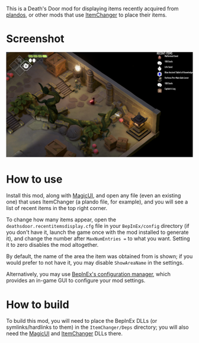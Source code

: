 This is a Death's Door mod for displaying items recently acquired
from [plandos][], or other mods that use [ItemChanger][] to place
their items.

# Screenshot

![A screenshot of Death's Door with the recent items list in the top right corner of the screen](screenshot.png)

# How to use

Install this mod, along with [MagicUI][], and open any file (even an existing one) that uses ItemChanger
(a plando file, for example), and you will see a list of recent items in the top
right corner.

To change how many items appear, open the `deathsdoor.recentitemsdisplay.cfg` file in your `BepInEx/config` directory (if you don't have it, launch the game once with the mod installed to generate it), and change
the number after `MaxNumEntries =` to what you want. Setting it to zero
disables the mod altogether.

By default, the name of the area the item was obtained from is shown; if
you would prefer to not have it, you may disable `ShowAreaName` in the settings.

Alternatively, you may use [BepInEx's configuration manager][biecfg], which provides an in-game GUI to configure your mod settings.

[biecfg]: https://github.com/BepInEx/BepInEx.ConfigurationManager

# How to build

To build this mod, you will need to place the BepInEx DLLs (or
symlinks/hardlinks to them) in the `ItemChanger/Deps` directory;
you will also need the [MagicUI][] and [ItemChanger][] DLLs there.

[plandos]: https://github.com/dpinela/DeathsDoor.Plando
[ItemChanger]: https://github.com/dpinela/DeathsDoor.ItemChanger
[MagicUI]: https://github.com/dpinela/DeathsDoor.MagicUI